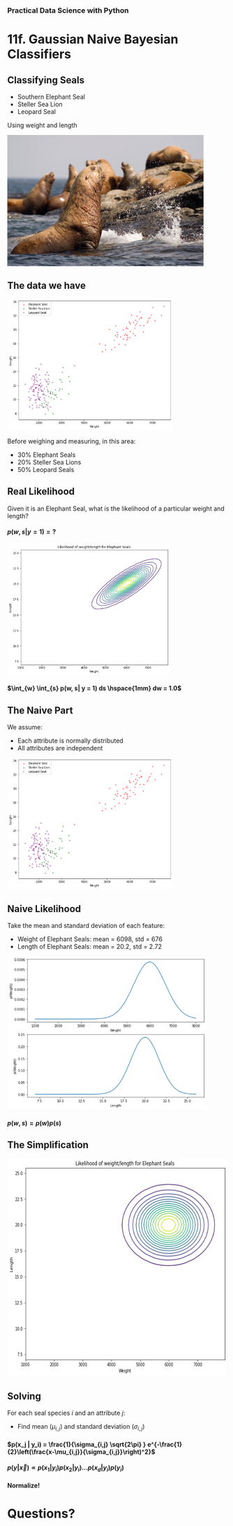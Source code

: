 [comment]: # (THEME = pdsp)
[comment]: # (CODE_THEME = base16/zenburn)

### Practical Data Science with Python

# 11f. Gaussian Naive Bayesian Classifiers

[comment]: # (!!!)


## Classifying Seals

- Southern Elephant Seal
- Steller Sea Lion
- Leopard Seal

Using weight and length

<img src="11f_media/steller.jpg" height="300" /> 

[comment]: # (!!!)


## The data we have

<img src="11f_media/scatter.png" height="300" /> 

Before weighing and measuring, in this area:

- 30% Elephant Seals
- 20% Steller Sea Lions
- 50% Leopard Seals

[comment]: # (!!!)

## Real Likelihood

Given it is an Elephant Seal, what is the likelihood of a particular weight and length?

#### $p(w, s| y = 1) = ?$

<img src="11f_media/likelihood.png" height="300" /> 

#### $\int_{w} \int_{s} p(w, s| y = 1) ds \hspace{1mm} dw = 1.0$

[comment]: # (!!!)

## The Naive Part

We assume:

- Each attribute is normally distributed
- All attributes are independent

<img src="11f_media/scatter.png" height="300" /> 

[comment]: # (!!!)

## Naive Likelihood

Take the mean and standard deviation of each feature:
- Weight of Elephant Seals: mean = 6098, std = 676
- Length of Elephant Seals: mean = 20.2, std = 2.72

<img src="11f_media/independent.png" height="350" /> 

#### $p(w, s) = p(w) p(s)$

[comment]: # (!!!)

## The Simplification

<img src="11f_media/simplification.png" height="500" /> 

[comment]: # (!!!)

## Solving

For each seal species $i$ and an attribute $j$:
- Find mean ($\mu_{i,j}$) and standard deviation ($\sigma_{i,j}$) 

#### $p(x_j | y_i) = \frac{1}{\sigma_{i,j} \sqrt{2\pi} } e^{-\frac{1}{2}\left(\frac{x-\mu_{i,j}}{\sigma_{i,j}}\right)^2}$

#### $p(y | \vec{x} ) \propto p(x_1 | y_i)p(x_2 | y_i)\ldots p(x_d | y_i)p(y_i)$

#### Normalize!

[comment]: # (!!!)


# Questions?

